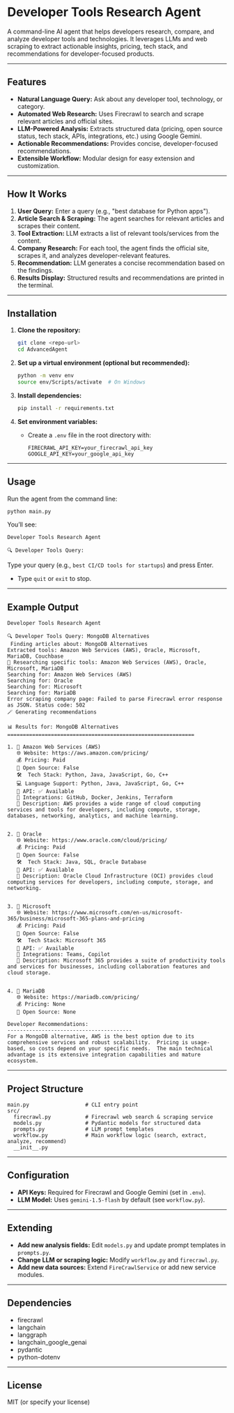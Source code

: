 # Developer Tools Research Agent

A command-line AI agent that helps developers research, compare, and analyze developer tools and technologies. It leverages LLMs and web scraping to extract actionable insights, pricing, tech stack, and recommendations for developer-focused products.

---

## Features

- **Natural Language Query:** Ask about any developer tool, technology, or category.
- **Automated Web Research:** Uses Firecrawl to search and scrape relevant articles and official sites.
- **LLM-Powered Analysis:** Extracts structured data (pricing, open source status, tech stack, APIs, integrations, etc.) using Google Gemini.
- **Actionable Recommendations:** Provides concise, developer-focused recommendations.
- **Extensible Workflow:** Modular design for easy extension and customization.

---

## How It Works

1. **User Query:** Enter a query (e.g., "best database for Python apps").
2. **Article Search & Scraping:** The agent searches for relevant articles and scrapes their content.
3. **Tool Extraction:** LLM extracts a list of relevant tools/services from the content.
4. **Company Research:** For each tool, the agent finds the official site, scrapes it, and analyzes developer-relevant features.
5. **Recommendation:** LLM generates a concise recommendation based on the findings.
6. **Results Display:** Structured results and recommendations are printed in the terminal.

---

## Installation

1. **Clone the repository:**
   ```bash
   git clone <repo-url>
   cd AdvancedAgent
   ```

2. **Set up a virtual environment (optional but recommended):**
   ```bash
   python -m venv env
   source env/Scripts/activate  # On Windows
   ```

3. **Install dependencies:**
   ```bash
   pip install -r requirements.txt
   ```

4. **Set environment variables:**
   - Create a `.env` file in the root directory with:
     ```
     FIRECRAWL_API_KEY=your_firecrawl_api_key
     GOOGLE_API_KEY=your_google_api_key
     ```

---

## Usage

Run the agent from the command line:

```bash
python main.py
```

You’ll see:
```
Developer Tools Research Agent

🔍 Developer Tools Query:
```
Type your query (e.g., `best CI/CD tools for startups`) and press Enter.

- Type `quit` or `exit` to stop.

---

## Example Output

```
Developer Tools Research Agent

🔍 Developer Tools Query: MongoDB Alternatives
 Finding articles about: MongoDB Alternatives
Extracted tools: Amazon Web Services (AWS), Oracle, Microsoft, MariaDB, Couchbase
🔬 Researching specific tools: Amazon Web Services (AWS), Oracle, Microsoft, MariaDB
Searching for: Amazon Web Services (AWS)
Searching for: Oracle
Searching for: Microsoft
Searching for: MariaDB
Error scraping company page: Failed to parse Firecrawl error response as JSON. Status code: 502
🪄 Generating recommendations

📊 Results for: MongoDB Alternatives
============================================================

1. 🏢 Amazon Web Services (AWS)
   🌐 Website: https://aws.amazon.com/pricing/
   💰 Pricing: Paid
   📖 Open Source: False
   🛠️  Tech Stack: Python, Java, JavaScript, Go, C++
   💻 Language Support: Python, Java, JavaScript, Go, C++
   🔌 API: ✅ Available
   🔗 Integrations: GitHub, Docker, Jenkins, Terraform
   📝 Description: AWS provides a wide range of cloud computing services and tools for developers, including compute, storage, databases, networking, analytics, and machine learning.


2. 🏢 Oracle
   🌐 Website: https://www.oracle.com/cloud/pricing/
   💰 Pricing: Paid
   📖 Open Source: False
   🛠️  Tech Stack: Java, SQL, Oracle Database
   🔌 API: ✅ Available
   📝 Description: Oracle Cloud Infrastructure (OCI) provides cloud computing services for developers, including compute, storage, and networking.


3. 🏢 Microsoft
   🌐 Website: https://www.microsoft.com/en-us/microsoft-365/business/microsoft-365-plans-and-pricing   
   💰 Pricing: Paid
   📖 Open Source: False
   🛠️  Tech Stack: Microsoft 365
   🔌 API: ✅ Available
   🔗 Integrations: Teams, Copilot
   📝 Description: Microsoft 365 provides a suite of productivity tools and services for businesses, including collaboration features and cloud storage.


4. 🏢 MariaDB
   🌐 Website: https://mariadb.com/pricing/
   💰 Pricing: None
   📖 Open Source: None

Developer Recommendations:
----------------------------------------
For a MongoDB alternative, AWS is the best option due to its comprehensive services and robust scalability.  Pricing is usage-based, so costs depend on your specific needs.  The main technical advantage is its extensive integration capabilities and mature ecosystem.
```

---

## Project Structure

```
main.py                  # CLI entry point
src/
  firecrawl.py           # Firecrawl web search & scraping service
  models.py              # Pydantic models for structured data
  prompts.py             # LLM prompt templates
  workflow.py            # Main workflow logic (search, extract, analyze, recommend)
  __init__.py
```

---

## Configuration

- **API Keys:** Required for Firecrawl and Google Gemini (set in `.env`).
- **LLM Model:** Uses `gemini-1.5-flash` by default (see `workflow.py`).

---

## Extending

- **Add new analysis fields:** Edit `models.py` and update prompt templates in `prompts.py`.
- **Change LLM or scraping logic:** Modify `workflow.py` and `firecrawl.py`.
- **Add new data sources:** Extend `FireCrawlService` or add new service modules.

---

## Dependencies

- firecrawl
- langchain
- langgraph
- langchain_google_genai
- pydantic
- python-dotenv

---

## License

MIT (or specify your license)
